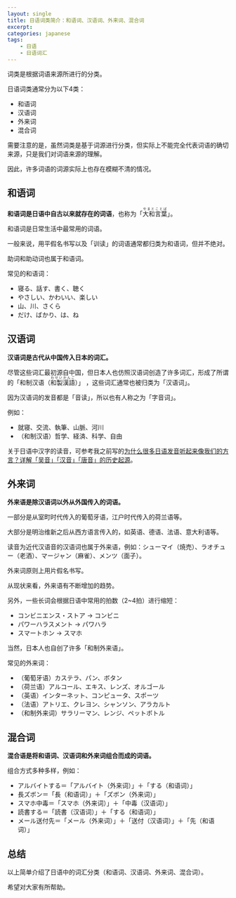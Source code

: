 ```yaml
---
layout: single
title: 日语词类简介：和语词、汉语词、外来词、混合词
excerpt: 
categories: japanese
tags:
    - 日语
    - 日语词汇
---
```


词类是根据词语来源所进行的分类。

日语词类通常分为以下4类：

* 和语词
* 汉语词
* 外来词
* 混合词

需要注意的是，虽然词类是基于词源进行分类，但实际上不能完全代表词语的确切来源，只是我们对词语来源的理解。

因此，许多词语的词源实际上也存在模糊不清的情况。

## 和语词

**和语词是日语中自古以来就存在的词语**，也称为「<ruby>大和言葉<rt>やまとことば</rt></ruby>」。

和语词是日常生活中最常用的词语。

一般来说，用平假名书写以及「训读」的词语通常都归类为和语词，但并不绝对。

助词和助动词也属于和语词。

常见的和语词：

* 寝る、話す、書く、聴く
* やさしい、かわいい、楽しい
* 山、川、さくら
* だけ、ばかり、は、ね

## 汉语词

**汉语词是古代从中国传入日本的词汇。**

尽管这些词汇最初源自中国，但日本人也仿照汉语词创造了许多词汇，形成了所谓的「和制汉语<span class='more'>（<ruby>和製漢語<rt>わせいかんご</rt></ruby>）</span>」 ，这些词汇通常也被归类为「汉语词」。

因为汉语词的发音都是「音读」，所以也有人称之为「字音词」。

例如：

* 就寝、交流、執筆、山脈、河川
* <span class='more'>（和制汉语）</span>哲学、経済、科学、自由

关于日语中汉字的读音，可参考我之前写的[为什么很多日语发音听起来像我们的方言？详解「吴音」「汉音」「唐音」的历史起源](https：//mp.weixin.qq.com/s/oNHNVPi60_kbXEMgf5EQ5A)。

## 外来词

**外来语是除汉语词以外从外国传入的词语。**

一部分是从室町时代传入的葡萄牙语，江户时代传入的荷兰语等。

大部分是明治维新之后从西方语言传入的，如英语、德语、法语、意大利语等。

读音为近代汉语音的汉语词也属于外来语，例如：シューマイ<span class='more'>（焼売）</span>、ラオチュー<span class='more'>（老酒）</span>、マージャン<span class='more'>（麻雀）</span>、メンツ<span class='more'>（面子）</span>。

外来词原则上用片假名书写。

从现状来看，外来语有不断增加的趋势。

另外，一些长词会根据日语中常用的拍数<span class='more'>（2~4拍）</span>进行缩短：

* コンビニエンス・ストア → コンビニ
* パワーハラスメント → パワハラ
* スマートホン → スマホ

当然，日本人也自创了许多「和制外来语」。

常见的外来词：

* <span class='more'>（葡萄牙语）</span>カステラ、パン、ボタン
* <span class='more'>（荷兰语）</span>アルコール、エキス、レンズ、オルゴール
* <span class='more'>（英语）</span>インターネット、コンピュータ、スポーツ
* <span class='more'>（法语）</span>アトリエ、クレヨン、シャンソン、アラカルト
* <span class='more'>（和制外来词）</span>サラリーマン、レンジ、ペットボトル

## 混合词

**混合语是将和语词、汉语词和外来词组合而成的词语。**

组合方式多种多样，例如：

* アルバイトする＝「アルバイト<span class='more'>（外来词）</span>」＋「する<span class='more'>（和语词）</span>」
* 長ズボン＝「長<span class='more'>（和语词）</span>」＋「ズボン<span class='more'>（外来词）</span>」
* スマホ中毒＝「スマホ<span class='more'>（外来词）</span>」＋「中毒<span class='more'>（汉语词）</span>」
* 読書する＝「読書<span class='more'>（汉语词）</span>」＋「する<span class='more'>（和语词）</span>」
* メール送付先＝「メール<span class='more'>（外来词）</span>」＋「送付<span class='more'>（汉语词）</span>」＋「先<span class='more'>（和语词）</span>」

## 总结

以上简单介绍了日语中的词汇分类<span class='more'>（和语词、汉语词、外来词、混合词）</span>。

希望对大家有所帮助。
